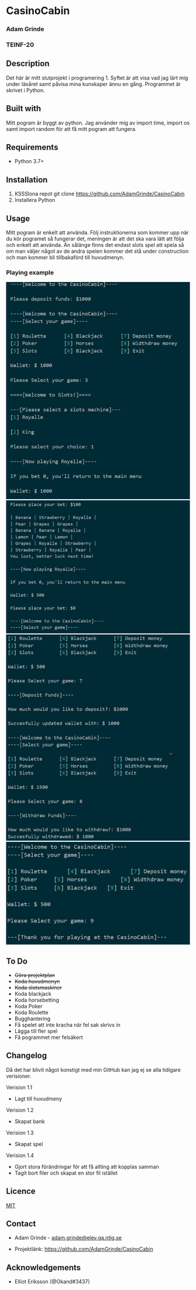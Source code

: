 # CasinoCabin

### Adam Grinde
### TEINF-20

## Description

Det här är mitt slutprojekt i programering 1. Syftet är att visa vad jag lärt mig under läsåret samt påvisa mina kunskaper ännu en gång. Programmet är skrivet i Python.

## Built with

Mitt pogram är byggt av python. Jag använder mig av import time, import os samt import random för att få mitt pogram att fungera.

## Requirements

- Python 3.7+

## Installation

1. KSSSlona repot
   git clone https://github.com/AdamGrinde/CasinoCabin
2. Installera Python

## Usage

Mitt pogram är enkelt att använda. Följ instruktionerna som kommer upp när du kör pogramet så fungerar det, meningen är att det ska vara lätt att följa och enkelt att använda. Än sålänge finns det endast slots spel att spela så om man väljer något av de andra spelen kommer det stå under construction och man kommer bli tillbakaförd till huvudmenyn.

### Playing example
<img src="./IMGS/img1.png">
<img src="./IMGS/img2.png">
<img src="./IMGS/img3.png">
<img src="./IMGS/img4.png">


## To Do

- ~~Göra projektplan~~
- ~~Koda huvudmenyn~~
- ~~Koda slotsmaskiner~~
- Koda blackjack
- Koda horsebetting
- Koda Poker
- Koda Roulette
- Bugghantering
- Få spelet att inte kracha när fel sak skrivs in
- Lägga till fler spel
- Få pogrammet mer felsäkert

## Changelog

Då det har blivit något konstigt med min GitHub kan jag ej se alla tidigare verisioner.

Verision 1.1

- Lagt till huvudmeny

Verision 1.2

- Skapat bank

Verision 1.3

- Skapat spel

Verision 1.4

- Gjort stora förändringar för att få allting att kopplas samman
- Tagit bort filer och skapat en stor fil istället

## Licence

[MIT](https://choosealicense.com/licenses/mit/)

## Contact

- Adam Grinde - adam.grinde@elev.ga.ntig.se

- Projektlänk: https://github.com/AdamGrinde/CasinoCabin

## Acknowledgements

- Elliot Eriksson (@Okand#3437)
